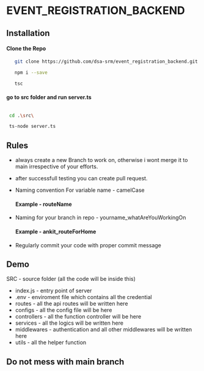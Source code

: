 
# EVENT_REGISTRATION_BACKEND




## Installation

#### Clone the Repo

```bash
   git clone https://github.com/dsa-srm/event_registration_backend.git
```
```bash
   npm i --save

   tsc

```

#### go to src folder and run server.ts

```bash

 cd .\src\

 ts-node server.ts

```

  

## Rules

- always create a new Branch to work on, otherwise i wont merge it to main irrespective of your efforts.

- after successfull testing you can create pull request.

- Naming convention For variable name - camelCase

  #### Example - routeName

- Naming for your branch in repo - yourname_whatAreYouWorkingOn
 
  #### Example - ankit_routeForHome

- Regularly commit your code with proper commit message 






## Demo

SRC - source folder (all the code will be inside this)

- index.js - entry point of server
- .env - enviroment file which contains all the credential
-  routes - all the api routes will be written here
- configs - all the config file will be here 
- controllers - all the function controller will be here 
- services - all the logics will be written here
- middlewares - authentication and all other middlewares will be written here
- utils - all the helper function 



## Do not mess with main branch